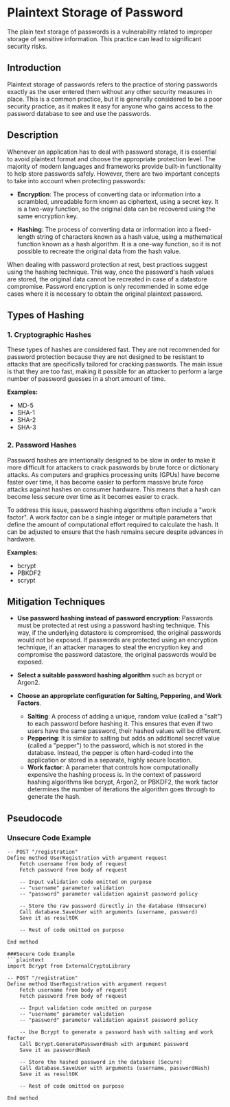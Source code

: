 # Plaintext Storage of Password

The plain text storage of passwords is a vulnerability related to improper storage of sensitive information. This practice can lead to significant security risks.

## Introduction
Plaintext storage of passwords refers to the practice of storing passwords exactly as the user entered them without any other security measures in place. This is a common practice, but it is generally considered to be a poor security practice, as it makes it easy for anyone who gains access to the password database to see and use the passwords.

## Description
Whenever an application has to deal with password storage, it is essential to avoid plaintext format and choose the appropriate protection level. The majority of modern languages and frameworks provide built-in functionality to help store passwords safely. However, there are two important concepts to take into account when protecting passwords:

- **Encryption**: The process of converting data or information into a scrambled, unreadable form known as ciphertext, using a secret key. It is a two-way function, so the original data can be recovered using the same encryption key.
  
- **Hashing**: The process of converting data or information into a fixed-length string of characters known as a hash value, using a mathematical function known as a hash algorithm. It is a one-way function, so it is not possible to recreate the original data from the hash value.

When dealing with password protection at rest, best practices suggest using the hashing technique. This way, once the password's hash values are stored, the original data cannot be recreated in case of a datastore compromise. Password encryption is only recommended in some edge cases where it is necessary to obtain the original plaintext password.

## Types of Hashing

### 1. Cryptographic Hashes
These types of hashes are considered fast. They are not recommended for password protection because they are not designed to be resistant to attacks that are specifically tailored for cracking passwords. The main issue is that they are too fast, making it possible for an attacker to perform a large number of password guesses in a short amount of time.

**Examples:**
- MD-5
- SHA-1
- SHA-2
- SHA-3

### 2. Password Hashes
Password hashes are intentionally designed to be slow in order to make it more difficult for attackers to crack passwords by brute force or dictionary attacks. As computers and graphics processing units (GPUs) have become faster over time, it has become easier to perform massive brute force attacks against hashes on consumer hardware. This means that a hash can become less secure over time as it becomes easier to crack.

To address this issue, password hashing algorithms often include a "work factor". A work factor can be a single integer or multiple parameters that define the amount of computational effort required to calculate the hash. It can be adjusted to ensure that the hash remains secure despite advances in hardware.

**Examples:**
- bcrypt
- PBKDF2
- scrypt

## Mitigation Techniques

- **Use password hashing instead of password encryption**: Passwords must be protected at rest using a password hashing technique. This way, if the underlying datastore is compromised, the original passwords would not be exposed. If passwords are protected using an encryption technique, if an attacker manages to steal the encryption key and compromise the password datastore, the original passwords would be exposed.

- **Select a suitable password hashing algorithm** such as bcrypt or Argon2.

- **Choose an appropriate configuration for Salting, Peppering, and Work Factors**.
  - **Salting**: A process of adding a unique, random value (called a "salt") to each password before hashing it. This ensures that even if two users have the same password, their hashed values will be different.
  - **Peppering**: It is similar to salting but adds an additional secret value (called a "pepper") to the password, which is not stored in the database. Instead, the pepper is often hard-coded into the application or stored in a separate, highly secure location.
  - **Work factor**: A parameter that controls how computationally expensive the hashing process is. In the context of password hashing algorithms like bcrypt, Argon2, or PBKDF2, the work factor determines the number of iterations the algorithm goes through to generate the hash.

## Pseudocode

### Unsecure Code Example
```plaintext
-- POST "/registration"
Define method UserRegistration with argument request
    Fetch username from body of request
    Fetch password from body of request

    -- Input validation code omitted on purpose
    -- "username" parameter validation
    -- "password" parameter validation against password policy

    -- Store the raw password directly in the database (Unsecure)
    Call database.SaveUser with arguments (username, password)
    Save it as resultOK

    -- Rest of code omitted on purpose

End method

###Secure Code Example 
```plaintext
import Bcrypt from ExternalCryptoLibrary

-- POST "/registration"
Define method UserRegistration with argument request
    Fetch username from body of request
    Fetch password from body of request

    -- Input validation code omitted on purpose
    -- "username" parameter validation
    -- "password" parameter validation against password policy

    -- Use Bcrypt to generate a password hash with salting and work factor
    Call Bcrypt.GeneratePasswordHash with argument password
    Save it as passwordHash

    -- Store the hashed password in the database (Secure)
    Call database.SaveUser with arguments (username, passwordHash)
    Save it as resultOK

    -- Rest of code omitted on purpose

End method
